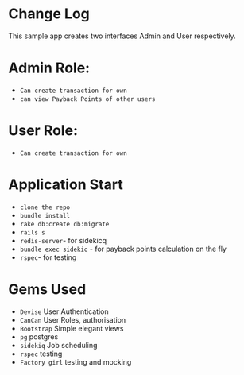 
Change Log
============

This sample app creates two interfaces Admin and User respectively.

Admin Role:
==============

* `Can create transaction for own` 
* `can view Payback Points of other users`

User Role:
=================

* `Can create transaction for own`

Application Start
=======================

* `clone the repo`
* `bundle install`
* `rake db:create db:migrate`
* `rails s`
* `redis-server`- for sidekicq 
* `bundle exec sidekiq` - for payback points calculation on the fly
* `rspec`- for testing

Gems Used
=======================
* `Devise` User Authentication
* `CanCan` User Roles, authorisation
* `Bootstrap` Simple elegant views
* `pg` postgres
* `sidekiq` Job scheduling
* `rspec` testing
* `Factory girl` testing and mocking
